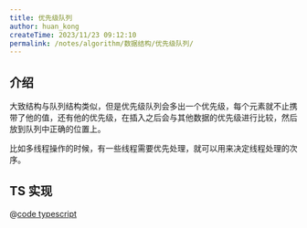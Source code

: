 ```yaml
---
title: 优先级队列
author: huan_kong
createTime: 2023/11/23 09:12:10
permalink: /notes/algorithm/数据结构/优先级队列/
---
```


## 介绍

大致结构与队列结构类似，但是优先级队列会多出一个优先级，每个元素就不止携带了他的值，还有他的优先级，在插入之后会与其他数据的优先级进行比较，然后放到队列中正确的位置上。

比如多线程操作的时候，有一些线程需要优先处理，就可以用来决定线程处理的次序。

## TS 实现

@[code typescript](./code/优先级队列.ts)
